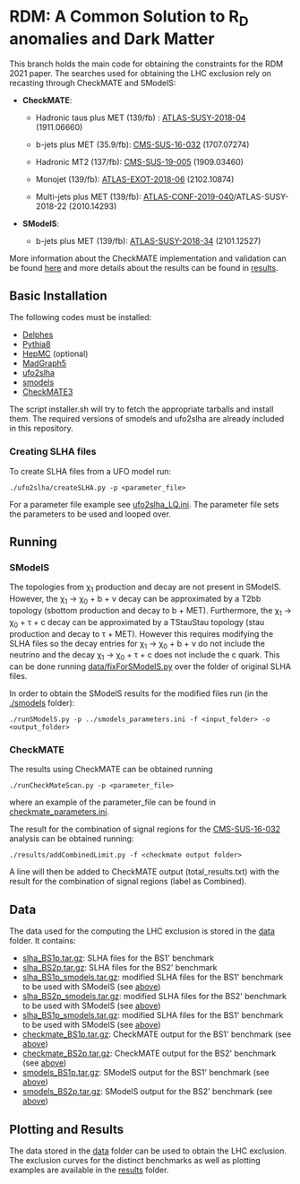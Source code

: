 # RDM: A Common Solution to R<sub>D</sub> anomalies and Dark Matter

This branch holds the main code for obtaining the constraints for the RDM 2021 paper.
The searches used for obtaining the LHC exclusion rely on recasting through CheckMATE and SModelS:
 * **CheckMATE**:

   * Hadronic taus plus MET (139/fb) : [ATLAS-SUSY-2018-04](https://atlas.web.cern.ch/Atlas/GROUPS/PHYSICS/PAPERS/SUSY-2018-04/) (1911.06660)

   * b-jets plus MET (35.9/fb): [CMS-SUS-16-032](http://cms-results.web.cern.ch/cms-results/public-results/publications/SUS-16-032/index.html) (1707.07274)

   * Hadronic MT2 (137/fb): [CMS-SUS-19-005](http://cms-results.web.cern.ch/cms-results/public-results/publications/SUS-19-005/index.html) (1909.03460)

   * Monojet (139/fb): [ATLAS-EXOT-2018-06](https://atlas.web.cern.ch/Atlas/GROUPS/PHYSICS/PAPERS/EXOT-2018-06/) (2102.10874)

   * Multi-jets plus MET (139/fb): [ATLAS-CONF-2019-040](https://atlas.web.cern.ch/Atlas/GROUPS/PHYSICS/CONFNOTES/ATLAS-CONF-2019-040)/ATLAS-SUSY-2018-22 (2010.14293)

 * **SModelS**:

   * b-jets plus MET (139/fb): [ATLAS-SUSY-2018-34](https://atlas.web.cern.ch/Atlas/GROUPS/PHYSICS/PAPERS/SUSY-2018-34/) (2101.12527)



More information about the CheckMATE implementation and validation can be found [here](./myCheckMate3Files/validation/)
and more details about the results can be found in [results](./results).

## Basic Installation ##

The following codes must be installed:

  * [Delphes](https://cp3.irmp.ucl.ac.be/projects/delphes)
  * [Pythia8](http://home.thep.lu.se/Pythia/)
  * [HepMC](http://lcgapp.cern.ch/project/simu/HepMC/) (optional)
  * [MadGraph5](https://launchpad.net/mg5amcnlo/)
  * [ufo2slha](https://github.com/andlessa/ufo2slha)
  * [smodels](https://smodels.github.io/)
  * [CheckMATE3](https://checkmate.hepforge.org/)

The script installer.sh will try to fetch the appropriate tarballs and install them. The required versions of smodels and ufo2slha are already included in this repository.


### Creating SLHA files ###

To create SLHA files from a UFO model run:

```
./ufo2slha/createSLHA.py -p <parameter_file>
```

For a parameter file example see [ufo2slha_LQ.ini](./ufo2slha_LQ.ini).
The parameter file sets the parameters to be used and looped over.

## Running ##

### SModelS ###

The topologies from &chi;<sub>1</sub> production and decay are not present in SModelS. However, the  &chi;<sub>1</sub> &#8594; &chi;<sub>0</sub> + b  + &nu; decay can be approximated by a T2bb topology (sbottom production and decay to b + MET). Furthermore,  the  &chi;<sub>1</sub> &#8594; &chi;<sub>0</sub> + &tau;  + c decay can be approximated by a TStauStau topology (stau production and decay to &tau; + MET).
However this requires modifying the SLHA files so the decay entries for  &chi;<sub>1</sub> &#8594; &chi;<sub>0</sub> + b  + &nu; do not include the neutrino and the decay  &chi;<sub>1</sub> &#8594; &chi;<sub>0</sub> + &tau;  + c does not include the c quark.
This can be done running [data/fixForSModelS.py](data/fixForSModelS.py) over the folder of original SLHA files.

In order to obtain the SModelS results for the modified files run (in the [./smodels](./smodels) folder):

```
./runSModelS.py -p ../smodels_parameters.ini -f <input_folder> -o <output_folder>
```


### CheckMATE ###

The results using CheckMATE can be obtained running

```
./runCheckMateScan.py -p <parameter_file>
```
where an example of the parameter_file can be found in [checkmate_parameters.ini](checkmate_parameters.ini).

The result for the combination of signal regions for the  [CMS-SUS-16-032](http://cms-results.web.cern.ch/cms-results/public-results/publications/SUS-16-032/index.html)
analysis can be obtained running:


```
./results/addCombinedLimit.py -f <checkmate output folder>
```

A line will then be added to CheckMATE output (total_results.txt) with the result for the combination of signal regions (label as Combined).

## Data ##

The data used for the computing the LHC exclusion is stored in the [data](./data) folder. It contains:

  * [slha_BS1p.tar.gz](./data/slha_BS1p.tar.gz): SLHA files for the BS1' benchmark
  * [slha_BS2p.tar.gz](./data/slha_BS2p.tar.gz): SLHA files for the BS2' benchmark
  * [slha_BS1p_smodels.tar.gz](./data/slha_BS1p_smodels.tar.gz): modified SLHA files for the BS1' benchmark to be used with SModelS (see [above](#SModelS))
  * [slha_BS2p_smodels.tar.gz](./data/slha_BS2p_smodels.tar.gz): modified SLHA files for the BS2' benchmark to be used with SModelS (see [above](#SModelS))
  * [slha_BS1p_smodels.tar.gz](./data/slha_BS1p_smodels.tar.gz): modified SLHA files for the BS1' benchmark to be used with SModelS (see [above](#SModelS))
  * [checkmate_BS1p.tar.gz](./data/checkmate_BS1p.tar.gz): CheckMATE output for the BS1' benchmark (see [above](#CheckMATE))
  * [checkmate_BS2p.tar.gz](./data/checkmate_BS2p.tar.gz): CheckMATE output for the BS2' benchmark (see [above](#CheckMATE))  
  * [smodels_BS1p.tar.gz](./data/smodels_BS1p.tar.gz): SModelS output for the BS1' benchmark (see [above](#SModelS))
  * [smodels_BS2p.tar.gz](./data/smodels_BS2p.tar.gz): SModelS output for the BS2' benchmark (see [above](#SModelS))


## Plotting and Results ##

The data stored in the [data](./data) folder can be used to obtain the LHC exclusion. The exclusion curves for the distinct benchmarks as well as plotting examples are available in the [results](results) folder.
